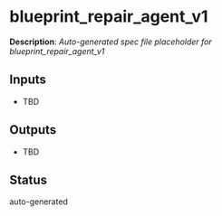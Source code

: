 # blueprint_repair_agent_v1

**Description**: _Auto-generated spec file placeholder for blueprint_repair_agent_v1_

## Inputs
- TBD

## Outputs
- TBD

## Status
auto-generated
